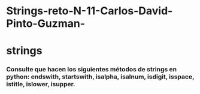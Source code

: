 # Strings-reto-N-11-Carlos-David-Pinto-Guzman-

# strings

### Consulte que hacen los siguientes métodos de strings en python: endswith, startswith, isalpha, isalnum, isdigit, isspace, istitle, islower, isupper.


